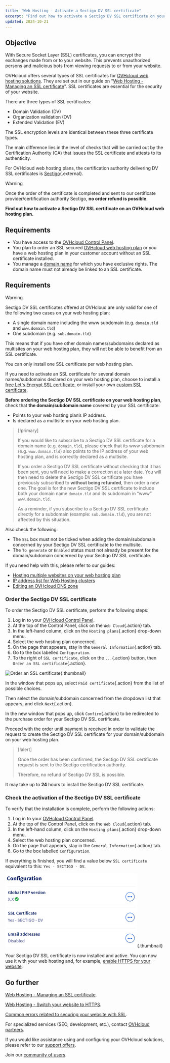 ```yaml
---
title: "Web Hosting - Activate a Sectigo DV SSL certificate"
excerpt: "Find out how to activate a Sectigo DV SSL certificate on your OVHcloud web hosting plan"
updated: 2024-10-21
---
```


## Objective

With Secure Socket Layer (SSL) certificates, you can encrypt the exchanges made from or to your website. This prevents unauthorized persons and malicious bots from viewing requests to or from your website.

OVHcloud offers several types of SSL certificates for [OVHcloud web hosting solutions](/links/web/hosting). They are set out in our guide on "[Web Hosting - Managing an SSL certificate](/pages/web_cloud/web_hosting/ssl_on_webhosting)". SSL certificates are essential for the security of your website.

There are three types of SSL certificates:

- Domain Validation (DV)
- Organization validation (OV)
- Extended Validation (EV)

The SSL encryption levels are identical between these three certificate types.

The main difference lies in the level of checks that will be carried out by the Certification Authority (CA) that issues the SSL certificate and attests to its authenticity.

For OVHcloud web hosting plans, the certification authority delivering DV SSL certificates is [Sectigo](https://sectigostore.com){.external}.

> [!warning]
>
> Once the order of the certificate is completed and sent to our certificate provider/certification authority Sectigo, **no order refund is possible**.
>

**Find out how to activate a Sectigo DV SSL certificate on an OVHcloud web hosting plan.**

## Requirements

- You have access to the [OVHcloud Control Panel](/links/manager).
- You plan to order an SSL secured [OVHcloud web hosting plan](/links/web/hosting) or you have a web hosting plan in your customer account without an SSL certificate installed.
- You manage a [domain name](/links/web/domains) for which you have exclusive rights. The domain name must not already be linked to an SSL certificate.

## Requirements

> [!warning]
>
> Sectigo DV SSL certificates offered at OVHcloud are only valid for one of the following two cases on your web hosting plan:
>
> - A single domain name including the www subdomain (e.g. `domain.tld` and `www.domain.tld`)
> - One subdomain (e.g. `sub.domain.tld`)
>
> This means that if you have other domain names/subdomains declared as multisites on your web hosting plan, they will not be able to benefit from an SSL certificate.
>
> You can only install one SSL certificate per web hosting plan.
>
> If you need to activate an SSL certificate for several domain names/subdomains declared on your web hosting plan, choose to install a [free Let's Encrypt SSL certificate](/links/web/hosting-options-ssl), or install your own [custom SSL certificate](/pages/web_cloud/web_hosting/ssl_custom).

**Before ordering the Sectigo DV SSL certificate on your web hosting plan**, check that **the domain/subdomain name** covered by your SSL certificate:

- Points to your web hosting plan’s IP address.
- Is declared as a multisite on your web hosting plan.

> [!primary]
>
> If you would like to subscribe to a Sectigo DV SSL certificate for a domain name (e.g. `domain.tld`), please check that its www subdomain (e.g. `www.domain.tld`) also points to the IP address of your web hosting plan, and is correctly declared as a multisite.
>
> If you order a Sectigo DV SSL certificate without checking that it has been sent, you will need to make a correction at a later date. You will then need to delete the Sectigo DV SSL certificate you have previously subscribed to **without being refunded**, then order a new one. The goal is for the new Sectigo DV SSL certificate to include both your domain name `domain.tld` and its subdomain in “www” `www.domain.tld`.
>
> As a reminder, if you subscribe to a Sectigo DV SSL certificate directly for a subdomain (example: `sub.domain.tld`), you are not affected by this situation.

Also check the following:

- The `SSL` box must not be ticked when adding the domain/subdomain concerned by your Sectigo DV SSL certificate to the multisite.
- The `To generate` or `Enabled` status must not already be present for the domain/subdomain concerned by your Sectigo DV SSL certificate.

If you need help with this, please refer to our guides:

- [Hosting multiple websites on your web hosting plan](/pages/web_cloud/web_hosting/multisites_configure_multisite)
- [IP address list for Web Hosting clusters](/pages/web_cloud/web_hosting/clusters_and_shared_hosting_IP)
- [Editing an OVHcloud DNS zone](/pages/web_cloud/domains/dns_zone_edit)

### Order the Sectigo DV SSL certificate

To order the Sectigo DV SSL certificate, perform the following steps:

1. Log in to your [OVHcloud Control Panel](/links/manager).
2. At the top of the Control Panel, click on the `Web Cloud`{.action} tab.
3. In the left-hand column, click on the `Hosting plans`{.action} drop-down menu.
4. Select the web hosting plan concerned.
5. On the page that appears, stay in the `General Information`{.action} tab.
6. Go to the box labelled `Configuration`.
7. To the right of `SSL certificate`, click on the `...`{.action} button, then `Order an SSL certificate`{.action}.

![Order an SSL certificate](/pages/assets/screens/control_panel/product-selection/web-cloud/web-hosting/general-information/order-an-ssl-certificate.png){.thumbnail}

In the window that pops up, select `Paid certificate`{.action} from the list of possible choices.

Then select the domain/subdomain concerned from the dropdown list that appears, and click `Next`{.action}.

In the new window that pops up, click `Confirm`{.action} to be redirected to the purchase order for your Sectigo DV SSL certificate.

Proceed with the order until payment is received in order to validate the request to create the Sectigo DV SSL certificate for your domain/subdomain on your web hosting plan.

> [!alert]
>
> Once the order has been confirmed, the Sectigo DV SSL certificate request is sent to the Sectigo certification authority.
>
> Therefore, no refund of Sectigo DV SSL is possible.

It may take up to **24** hours to install the Sectigo DV SSL certificate.

### Check the activation of the Sectigo DV SSL certificate

To verify that the installation is complete, perform the following actions:

1. Log in to your [OVHcloud Control Panel](/links/manager).
2. At the top of the Control Panel, click on the `Web Cloud`{.action} tab.
3. In the left-hand column, click on the `Hosting plans`{.action} drop-down menu.
4. Select the web hosting plan concerned.
5. On the page that appears, stay in the `General Information`{.action} tab.
6. Go to the box labelled `Configuration`.

If everything is finished, you will find a value below `SSL certificate` equivalent to this: `Yes - SECTIGO - DV`.

![SSL Sectigo DV certificate](/pages/assets/screens/control_panel/product-selection/web-cloud/web-hosting/general-information/ssl-certificate-dv-enable.png){.thumbnail}

Your Sectigo DV SSL certificate is now installed and active. You can now use it with your web hosting and, for example, [enable HTTPS for your website](/pages/web_cloud/web_hosting/ssl-activate-https-website).

## Go further <a name="go-further"></a>

[Web Hosting - Managing an SSL certificate](/pages/web_cloud/web_hosting/ssl_on_webhosting).

[Web Hosting - Switch your website to HTTPS](/pages/web_cloud/web_hosting/ssl-activate-https-website).

[Common errors related to securing your website with SSL](/pages/web_cloud/web_hosting/ssl_avoid_common_pitfalls_of_making_website_secure).
 
For specialized services (SEO, development, etc.), contact [OVHcloud partners](/links/partner).
 
If you would like assistance using and configuring your OVHcloud solutions, please refer to our [support offers](/links/support).
 
Join our [community of users](/links/community).